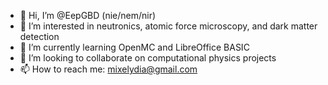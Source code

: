 - 👋 Hi, I’m @EepGBD (nie/nem/nir)
- 👀 I’m interested in neutronics, atomic force microscopy, and dark matter detection
- 🌱 I’m currently learning OpenMC and LibreOffice BASIC
- 💞️ I’m looking to collaborate on computational physics projects
- 📫 How to reach me: mixelydia@gmail.com

<!---
EepGBD/EepGBD is a ✨ special ✨ repository because its `README.md` (this file) appears on your GitHub profile.
You can click the Preview link to take a look at your changes.
--->

